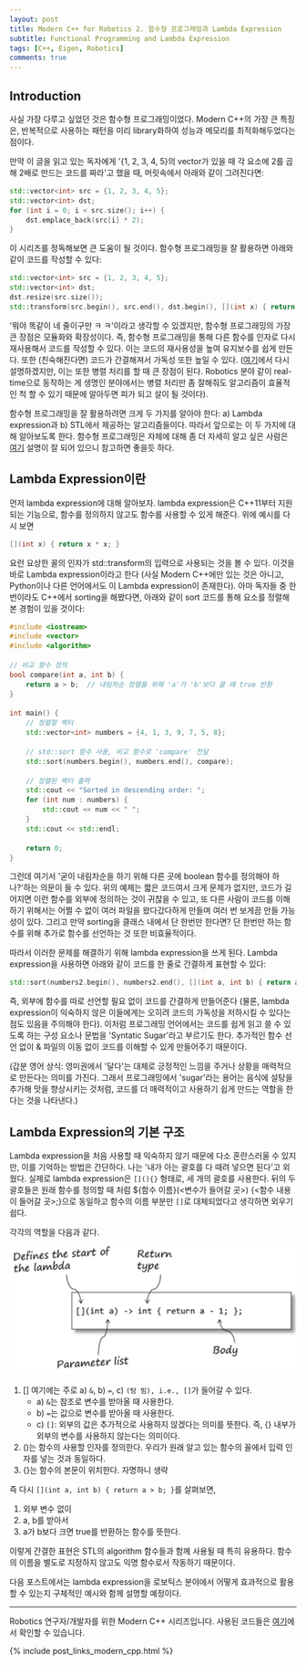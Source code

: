 ```yaml
---
layout: post
title: Modern C++ for Robotics 2. 함수형 프로그래밍과 Lambda Expression
subtitle: Functional Programming and Lambda Expression
tags: [C++, Eigen, Robotics]
comments: true
---
```


## Introduction 

사실 가장 다루고 싶었던 것은 함수형 프로그래밍이었다. 
Modern C++의 가장 큰 특징은, 반복적으로 사용하는 패턴을 미리 library화하여 성능과 메모리를 최적화해두었다는 점이다.

만약 이 글을 읽고 있는 독자에게 '{1, 2, 3, 4, 5}의 vector가 있을 때 각 요소에 2를 곱해 2배로 만드는 코드를 짜라'고 했을 때, 머릿속에서 아래와 같이 그려진다면:

```cpp
std::vector<int> src = {1, 2, 3, 4, 5};
std::vector<int> dst;
for (int i = 0; i < src.size(); i++) {
    dst.emplace_back(src[i] * 2);
}
```

이 시리즈를 정독해보면 큰 도움이 될 것이다. 함수형 프로그래밍을 잘 활용하면 아래와 같이 코드를 작성할 수 있다:

```cpp
std::vector<int> src = {1, 2, 3, 4, 5};
std::vector<int> dst;
dst.resize(src.size());
std::transform(src.begin(), src.end(), dst.begin(), [](int x) { return x * x; });
```

'뭐야 똑같이 네 줄이구만 ㅋ ㅋ'이라고 생각할 수 있겠지만, 함수형 프로그래밍의 가장 큰 장점은 모듈화와 확장성이다. 즉, 함수형 프로그래밍을 통해 다른 함수를 인자로 다시 재사용해서 코드를 작성할 수 있다. 
이는 코드의 재사용성을 높여 유지보수를 쉽게 만든다. 또한 (친숙해진다면) 코드가 간결해져서 가독성 또한 높일 수 있다.
([여기](https://limhyungtae.github.io/2024-01-01-Modern-C++-for-Robotics-4.-std-for_each()-%EC%89%AC%EC%9A%B4-%EC%84%A4%EB%AA%85-&-%EC%98%88%EC%A0%9C/)에서 다시 설명하겠지만, 이는 또한 병렬 처리를 할 때 큰 장점이 된다. Robotics 분야 같이 real-time으로 동작하는 게 생명인 분야에서는 병렬 처리만 좀 잘해줘도 알고리즘이 효율적인 척 할 수 있기 때문에 알아두면 피가 되고 살이 될 것이다).

함수형 프로그래밍을 잘 활용하려면 크게 두 가지를 알아야 한다: a) Lambda expression과 b) STL에서 제공하는 알고리즘들이다.
따라서 앞으로는 이 두 가지에 대해 알아보도록 한다.
함수형 프로그래밍은 자체에 대해 좀 더 자세히 알고 싶은 사람은 [여기](https://mangkyu.tistory.com/111) 설명이 잘 되어 있으니 참고하면 좋을듯 하다.

## Lambda Expression이란 

먼저 lambda expression에 대해 알아보자. lambda expression은 C++11부터 지원되는 기능으로, 함수를 정의하지 않고도 함수를 사용할 수 있게 해준다. 위에 예시를 다시 보면

```cpp
[](int x) { return x * x; }
```

요런 요상한 꼴의 인자가 std::transform의 입력으로 사용되는 것을 볼 수 있다. 
이것을 바로 Lambda expression이라고 한다 (사실 Modern C++에만 있는 것은 아니고, Python이나 다른 언어에서도 이 Lambda expression이 존재한다).
아마 독자들 중 한번이라도 C++에서 sorting을 해봤다면, 아래와 같이 sort 코드를 통해 요소를 정렬해본 경험이 있을 것이다:

```cpp
#include <iostream>
#include <vector>
#include <algorithm>

// 비교 함수 정의
bool compare(int a, int b) {
    return a > b;  // 내림차순 정렬을 위해 'a'가 'b'보다 클 때 true 반환
}

int main() {
    // 정렬할 벡터
    std::vector<int> numbers = {4, 1, 3, 9, 7, 5, 8};

    // std::sort 함수 사용, 비교 함수로 'compare' 전달
    std::sort(numbers.begin(), numbers.end(), compare);

    // 정렬된 벡터 출력
    std::cout << "Sorted in descending order: ";
    for (int num : numbers) {
        std::cout << num << " ";
    }
    std::cout << std::endl;

    return 0;
}
```

그런데 여기서 '굳이 내림차순을 하기 위해 다른 곳에 boolean 함수를 정의해야 하나?'하는 의문이 들 수 있다. 
위의 예제는 짧은 코드여서 크게 문제가 없지만, 코드가 길어지면 이런 함수를 외부에 정의하는 것이 귀찮을 수 있고,
또 다른 사람이 코드를 이해하기 위해서는 어쩔 수 없이 여러 파일을 왔다갔다하게 만들며 여러 번 보게끔 만들 가능성이 있다.
그리고 만약 sorting을 클래스 내에서 단 한번만 한다면? 단 한번만 하는 함수를 위해 추가로 함수를 선언하는 것 또한 비효율적이다.

따라서 이러한 문제를 해결하기 위해 lambda expression을 쓰게 된다.
Lambda expression을 사용하면 아래와 같이 코드를 한 줄로 간결하게 표현할 수 있다:

```cpp
std::sort(numbers2.begin(), numbers2.end(), [](int a, int b) { return a > b; });
```

즉, 외부에 함수를 따로 선언할 필요 없이 코드를 간결하게 만들어준다 (물론, lambda expression이 익숙하지 않은 이들에게는 오히려 코드의 가독성을 저하시킬 수 있다는 점도 있음을 주의해야 한다).
이처럼 프로그래밍 언어에서는 코드를 쉽게 읽고 쓸 수 있도록 하는 구성 요소나 문법을 'Syntatic Sugar'라고 부르기도 한다. 
추가적인 함수 선언 없이 & 파일의 이동 없이 코드를 이해할 수 있게 만들어주기 때문이다. 

(갑분 영어 상식: 영미권에서 '달다'는 대체로 긍정적인 느낌을 주거나 상황을 매력적으로 만든다는 의미를 가진다. 그래서 프로그래밍에서 'sugar'라는 용어는 음식에 설탕을 추가해 맛을 향상시키는 것처럼, 코드를 더 매력적이고 사용하기 쉽게 만드는 역할을 한다는 것을 나타낸다.)

## Lambda Expression의 기본 구조

Lambda expression을 처음 사용할 때 익숙하지 않기 때문에 다소 혼란스러울 수 있지만, 이를 기억하는 방법은 간단하다. 
나는 '내가 아는 괄호를 다 때려 넣으면 된다'고 외웠다. 
실제로 lambda expression은 `[](){}` 형태로, 세 개의 괄호를 사용한다. 
뒤의 두 괄호들은 원래 함수를 정의할 때 처럼 ${함수 이름}(<변수가 들어갈 곳>) {<함수 내용이 들어갈 곳>;}으로 동일하고 함수의 이름 부분만 `[]`로 대체되었다고 생각하면 외우기 쉽다.

각각의 역할을 다음과 같다.

![lambda](..//img/lambda_expression.png)

1. \[\] 여기에는 주로 a) `&`, b) `=`, c) `(텅 빔), i.e., []`가 들어갈 수 있다. 
    - a) `&`는 참조로 변수를 받아올 때 사용한다. 
    - b) `=`는 값으로 변수를 받아올 때 사용한다. 
    - c) `[]`: 외부의 값은 추가적으로 사용하지 않겠다는 의미를 뜻한다. 즉, {} 내부가 외부의 변수를 사용하지 않는다는 의미이다. 
2. ()는 함수의 사용할 인자를 정의한다. 우리가 원래 알고 있는 함수의 꼴에서 입력 인자를 넣는 것과 동일하다. 
3. {}는 함수의 본문이 위치한다. 자명하니 생략

즉 다시 `[](int a, int b) { return a > b; }`를 살펴보면, 
1) 외부 변수 없이 
2) a, b를 받아서
3) a가 b보다 크면 true를 반환하는 함수를 뜻한다.

이렇게 간결한 표현은 STL의 algorithm 함수들과 함께 사용될 때 특히 유용하다. 함수의 이름을 별도로 지정하지 않고도 익명 함수로서 작동하기 때문이다.

다음 포스트에서는 lambda expression을 로보틱스 분야에서 어떻게 효과적으로 활용할 수 있는지 구체적인 예시와 함께 설명할 예정이다.

---

Robotics 연구자/개발자를 위한 Modern C++ 시리즈입니다.
사용된 코드들은 [여기](https://github.com/LimHyungTae/moderncpp_study)에서 확인할 수 있습니다.

{% include post_links_modern_cpp.html %}
